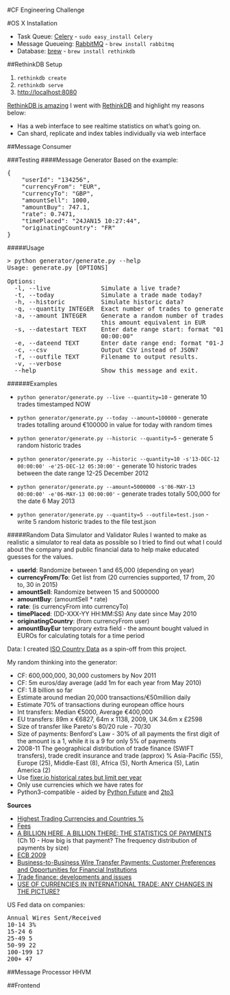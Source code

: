 #CF Engineering Challenge

#OS X Installation
- Task Queue: [Celery](http://www.celeryproject.org/) - `sudo easy_install Celery`
- Message Queueing: [RabbitMQ](https://www.rabbitmq.com/) - `brew install rabbitmq`
- Database: [brew](http://brew.sh/) - `brew install rethinkdb`

##RethinkDB Setup
1. `rethinkdb create`
2. `rethinkdb serve`
3. [http://localhost:8080](http://localhost:8080)

[RethinkDB is amazing](http://rob.conery.io/2015/04/17/rethinkdb-2-0-is-amazing/) I went with [RethinkDB](http://www.rethinkdb.com/) and highlight my reasons below:

* Has a web interface to see realtime statistics on what’s going on. 
* Can shard, replicate and index tables individually via web interface


##Message Consumer

###Testing
####Message Generator
Based on the example:
<pre>
{
    "userId": "134256",
    "currencyFrom": "EUR",
    "currencyTo": "GBP",
    "amountSell": 1000,
    "amountBuy": 747.1,
    "rate": 0.7471,
    "timePlaced": "24­JAN­15 10:27:44",
    "originatingCountry": "FR"
}
</pre>

#####Usage
<pre>
> python generator/generate.py --help
Usage: generate.py [OPTIONS]

Options:
  -l, --live              Simulate a live trade?
  -t, --today             Simulate a trade made today?
  -h, --historic          Simulate historic data?
  -q, --quantity INTEGER  Exact number of trades to generate?
  -a, --amount INTEGER    Generate a random number of trades totalling APPROX
                          this amount equivalent in EUR
  -s, --datestart TEXT    Enter date range start: format "01-JAN-2015
                          00:00:00"
  -e, --dateend TEXT      Enter date range end: format "01-JAN-2015 00:00:00"
  -c, --csv               Output CSV instead of JSON?
  -f, --outfile TEXT      Filename to output results.
  -v, --verbose
  --help                  Show this message and exit.
</pre>
######Examples
- `python generator/generate.py --live --quantity=10` - generate 10 trades timestamped NOW
- `python generator/generate.py --today --amount=100000` - generate trades totalling around €100000 in value for today with random times
- `python generator/generate.py --historic --quantity=5` - generate 5 random historic trades

- `python generator/generate.py --historic --quantity=10 -s'13-DEC-12 00:00:00' -e'25-DEC-12 05:30:00'` - generate 10 historic trades between the date range 12-25 December 2012
 
- `python generator/generate.py --amount=5000000 -s'06-MAY-13 00:00:00' -e'06-MAY-13 00:00:00'` - generate trades totally 500,000 for the date 6 May 2013

- `python generator/generate.py --quantity=5 --outfile=test.json` - write 5 random historic trades to the file test.json
  
#####Random Data Simulator and Validator Rules
I wanted to make as realistic a simulator to real data as possible so I tried to find out what I could about the company and public financial data to help make educated guesses for the values.

- **userId**: Randomize between 1 and 65,000 (depending on year)
- **currencyFrom/To**: Get list from (20 currencies supported, 17 from, 20 to, 30 in 2015)
- **amountSell**: Randomize between 15 and 5000000
- **amountBuy**: (amountSell * rate) 
- **rate**: (is currencyFrom into currencyTo)
- **timePlaced**: (DD-XXX-YY HH:MM:SS) Any date since May 2010
- **originatingCountry**: (from currencyFrom user)
- **amountBuyEur** temporary extra field - the amount bought valued in EUROs for calculating totals for a time period

Data: I created [ISO Country Data](https://github.com/vijinho/ISO-Country-Data) as a spin-off from this project.

My random thinking into the generator:

- CF: 600,000,000, 30,000 customers by Nov 2011
- CF: 5m euros/day average (add 1m for each year from May 2010)
- CF: 1.8 billion so far
- Estimate around median 20,000 transactions/€50million daily
- Estimate 70% of transactions during european office hours
- Int transfers: Median €5000, Average €400,000
- EU transfers: 89m x €6827, 64m x 1138, 2009, UK 34.6m x £2598
- Size of transfer like Pareto's 80/20 rule - 70/30
- Size of payments: Benford's Law - 30% of all payments the first digit of the amount is a 1, while it is a 9 for only 5% of payments
- 2008-11 The geographical distribution of trade finance (SWIFT transfers), trade credit insurance and trade  (approx) % Asia-Pacific (55), Europe (25), Middle-East (8), Africa (5), North America (5), Latin America (2)
 - Use [fixer.io historical rates but limit per year](http://fixer.io/) 
 - Only use currencies which we have rates for
 - Python3-compatible - aided by [Python Future](http://python-future.org/quickstart.html#installation) and [2to3](https://docs.python.org/2/library/2to3.html)

**Sources**

- [Highest Trading Currencies and Countries %](http://www.mapsofworld.com/world-top-ten/world-map-richest-countries-currency.html)
- [Fees](https://www.currencyfair.com/features/currency-exchange-fees/)
- [A BILLION HERE, A BILLION THERE:
THE STATISTICS OF PAYMENTS](http://swiftinstitute.org/wp-content/uploads/2012/10/The-Statistics-of-Payments_v15.pdf) (Ch 10 - How big is that payment? The frequency distribution of payments by size)
- [ECB 2009 ](https://www.ecb.europa.eu/pub/pdf/other/paymentsystem201009en.pdf)
- [Business-to-Business Wire Transfer Payments:
Customer Preferences and
Opportunities for Financial Institutions](https://www.frbservices.org/files/communications/pdf/research/wire_transfer_research_final.pdf)
- [Trade finance: developments and issues](http://www.bis.org/publ/cgfs50.pdf)
- [USE OF CURRENCIES IN INTERNATIONAL TRADE: ANY CHANGES IN THE
PICTURE?](https://www.wto.org/english/res_e/reser_e/ersd201210_e.pdf)
 
US Fed data on companies:
<pre>
Annual Wires Sent/Received
10-14 3%
15-24 6
25-49 5
50-99 22
100-199 17
200+ 47
</pre>

##Message Processor
HHVM


##Frontend
